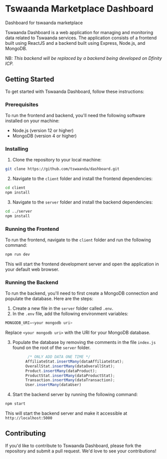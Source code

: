 # Tswaanda Marketplace Dashboard
Dashboard for tswaanda marketplace

Tswaanda Dashboard is a web application for managing and monitoring data related to Tswaanda services. 
The application consists of a frontend built using ReactJS and a backend built using Express, Node.js, and MongoDB. 

NB: <em>This backend will be replaced
 by a backend being developed on Dfinity ICP.</em>
 
## Getting Started

To get started with Tswaanda Dashboard, follow these instructions:

### Prerequisites

To run the frontend and backend, you'll need the following software installed on your machine:

- Node.js (version 12 or higher)
- MongoDB (version 4 or higher)

### Installing

1. Clone the repository to your local machine:

```bash 
git clone https://github.com/tswaanda/dashboard.git
```

2. Navigate to the `client` folder and install the frontend dependencies:

```bash
cd client
npm install
```
3. Navigate to the `server` folder and install the backend dependencies:

```bash
cd ../server
npm install
```

### Running the Frontend

To run the frontend, navigate to the `client` folder and run the following command:

```bash
npm run dev
```

This will start the frontend development server and open the application in your default web browser.

### Running the Backend

To run the backend, you'll need to first create a MongoDB connection and populate the database. Here are the steps:

1. Create a new file in the `server` folder called `.env`.
2. In the `.env` file, add the following environment variables:
```javascript
MONGODB_URI=<your mongodb uri>
```

Replace `<your mongodb uri>` with the URI for your MongoDB database.

3. Populate the database by removing the comments in the file `index.js` found on the root of the `server` folder.
```javascript
          /* ONLY ADD DATA ONE TIME */
         AffiliateStat.insertMany(dataAffiliateStat);
         OverallStat.insertMany(dataOverallStat);
         Product.insertMany(dataProduct);
         ProductStat.insertMany(dataProductStat);
         Transaction.insertMany(dataTransaction);
         User.insertMany(dataUser)
  ```
  
  4. Start the backend server by running the following command:
  
  ```bash
  npm start
  ```
  
  This will start the backend server and make it accessible at `http://localhost:5000`
  
  ## Contributing
  
  If you'd like to contribute to Tswaanda Dashboard, please fork the repository and submit a pull request. We'd love to see your contributions!


